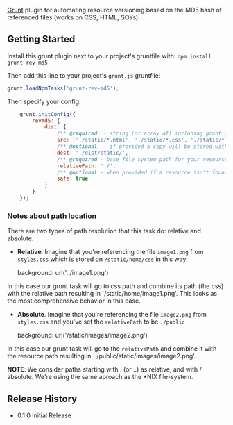 [Grunt][grunt] plugin for automating resource versioning based on the MD5 hash of referenced files (works on CSS, HTML, SOYs)

## Getting Started

Install this grunt plugin next to your project's gruntfile with: `npm install grunt-rev-md5`

Then add this line to your project's `grunt.js` gruntfile:

```javascript
grunt.loadNpmTasks('grunt-rev-md5');
```

Then specify your config:

```javascript
    grunt.initConfig({
        revmd5: {
            dist: {
                /** @required  - string (or array of) including grunt glob variables */
                src: ['./static/*.html', './static/*.css', './static/*.soy'],
                /** @optional  - if provided a copy will be stored without modifying original file */
                dest: './dist/static/',
                /** @required - base file system path for your resources (which MD5 will be calculated) */
                relativePath: './',
                /** @optional - when provided if a resource isn't found will fail with a warning */
                safe: true
            }
        }
    });
```
### Notes about path location

There are two types of path resolution that this task do: relative and absolute.

- __Relative__. Imagine that you're referencing the file `image1.png` from `styles.css` which is
stored on `/static/home/css` in this way:

    background: url('../image1.png')

In this case our grunt task will go to css path and combine its path (the css) with the relative
path resulting in `/static/home/image1.png'. This looks as the most comprehensive behavior in
this case.

- __Absolute__. Imagine that you're referencing the file `image2.png` from `styles.css` and you've
set the `relativePath` to be `./public`

    background: url('/static/images/image2.png')

In this case our grunt task will go to the `relativePath` and combine it with the resource path
resulting in `./public/static/images/image2.png'.

**NOTE**: We consider paths starting with . (or ..) as relative, and with / absolute. We're using
the same aproach as the *NIX file-system.

## Release History
* 0.1.0 Initial Release

[grunt]: https://github.com/cowboy/grunt
